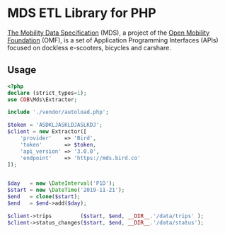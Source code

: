 # MDS ETL Library for PHP

[The Mobility Data Specification](https://github.com/openmobilityfoundation/mobility-data-specification) (MDS), a project of the [Open Mobility Foundation](http://www.openmobilityfoundation.org) (OMF), is a set of Application Programming Interfaces (APIs) focused on dockless e-scooters, bicycles and carshare.

## Usage

```php
<?php
declare (strict_types=1);
use COB\Mds\Extractor;

include './vendor/autoload.php';

$token = 'ASDKLJASKLDJASLKDJ';
$client = new Extractor([
    'provider'    => 'Bird',
    'token'       => $token,
    'api_version' => '3.0.0',
    'endpoint'    => 'https://mds.bird.co'
]);


$day   = new \DateInterval('P1D');
$start = new \DateTime('2019-11-21');
$end   = clone($start);
$end   = $end->add($day);

$client->trips         ($start, $end, __DIR__.'/data/trips' );
$client->status_changes($start, $end, __DIR__.'/data/status');
```
